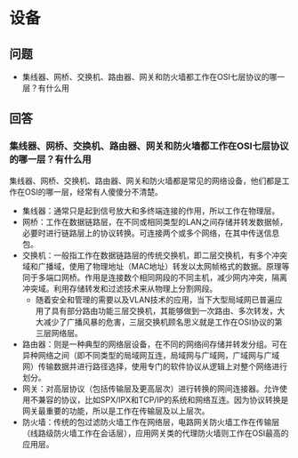 # 设备

## 问题

* 集线器、网桥、交换机、路由器、网关和防火墙都工作在OSI七层协议的哪一层？有什么用

## 回答

### 集线器、网桥、交换机、路由器、网关和防火墙都工作在OSI七层协议的哪一层？有什么用

集线器、网桥、交换机、路由器、网关和防火墙都是常见的网络设备，他们都是工作在OSI的哪一层，经常有人傻傻分不清楚。

* 集线器：通常只是起到信号放大和多终端连接的作用，所以工作在物理层。
* 网桥：工作在数据链路层，在不同或相同类型的LAN之间存储并转发数据帧，必要时进行链路层上的协议转换。可连接两个或多个网络，在其中传送信息包。
* 交换机：一般指工作在数据链路层的传统交换机，即二层交换机，有多个冲突域和广播域，使用了物理地址（MAC地址）转发以太网帧格式的数据。原理等同于多端口网桥。作用是连接数个相同网段的不同主机，减少网内冲突，隔离冲突域。利用存储转发和过滤技术来从物理上分割网段。
  * 随着安全和管理的需要以及VLAN技术的应用，当下大型局域网已普遍应用了具有部分路由功能三层交换机，其能够做到一次路由、多次转发，大大减少了广播风暴的危害，三层交换机顾名思义就是工作在OSI协议的第三层网络层。
* 路由器：则是一种典型的网络层设备，在不同的网络间存储并转发分组。可在异种网络之间（即不同类型的局域网互连，局域网与广域网，广域网与广域网）传输数据并进行路径选择，使用专门的软件协议从逻辑上对整个网络进行划分。
* 网关：对高层协议（包括传输层及更高层次）进行转换的网间连接器。允许使用不兼容的协议，比如SPX/IPX和TCP/IP的系统和网络互连。因为协议转换是网关最重要的功能，所以是工作在传输层及以上层次。
* 防火墙：传统的包过滤防火墙工作在网络层，电路网关防火墙工作在传输层（线路级防火墙工作在会话层），应用网关类的代理防火墙则工作在OSI最高的应用层。
